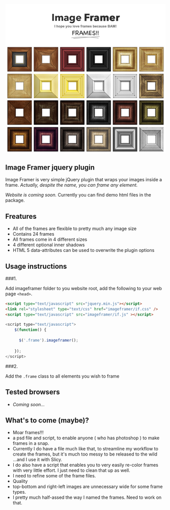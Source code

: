 ![Image Framer](Image-Framer.jpg)

## Image Framer jquery plugin

Image Framer is very simple jQuery plugin that wraps your images inside a frame. _Actually, despite the name, you can frame any element._


_Website is coming soon._ Currently you can find demo html files in the package.

## Freatures

* All of the frames are flexible to pretty much any image size
* Contains 24 frames
* All frames come in 4 different sizes
* 4 different optional inner shadows
* HTML 5 data-attributes can be used to overwrite the plugin options

## Usage instructions

###1.

Add imageframer folder to you website root, add the following to your web page `<head>`.

```html
<script type="text/javascript" src="jquery.min.js"></script>
<link rel="stylesheet" type="text/css" href="imageframer/if.css" />
<script type="text/javascript" src="imageframer/if.js" ></script>

```

```javascript
<script type="text/javascript">
    $(function() {

      $('.frame').imageframer();

    });
</script>
```

###2.

Add the `.frame` class to all elements you wish to frame


## Tested browsers

* _Coming soon..._

## What's to come (maybe)?

* Moar frames!!!
* a psd file and script, to enable anyone ( who has photoshop ) to make frames in a snap.
 * Currently I do have a file much like that, to streamline my workflow to create the frames, but it's much too messy to be released to the wild ...and I use it with Slicy.
* I do also have a script that enables you to very easily re-color frames with very little effort. I just need to clean that up as well.
* I need to refine some of the frame files.
 * Quality
 * top-bottom and right-left images are unnecessary wide for some frame types.
 * I pretty much half-assed the way I named the frames. Need to work on that.
